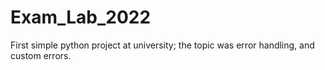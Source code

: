 # Exam_Lab_2022
First simple python project at university; the topic was error handling, and custom errors.


